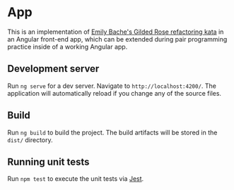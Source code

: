 # App

This is an implementation of
[Emily Bache's Gilded Rose refactoring kata](https://github.com/emilybache/GildedRose-Refactoring-Kata)
in an Angular front-end app, which can be extended during pair programming practice inside of a
working Angular app.

## Development server

Run `ng serve` for a dev server. Navigate to `http://localhost:4200/`. The application will automatically reload if you change any of the source files.

## Build

Run `ng build` to build the project. The build artifacts will be stored in the `dist/` directory.

## Running unit tests

Run `npm test` to execute the unit tests via [Jest](https://jestjs.io).
